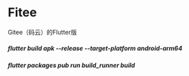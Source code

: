 # Fitee
Gitee（码云）的Flutter版

##### flutter build apk --release --target-platform android-arm64
##### flutter packages pub run build_runner build